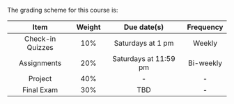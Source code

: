 The grading scheme for this course is:

| Item                  | Weight           | Due date(s)             | Frequency     |
|:---------------------:|:----------------:|:-----------------------:|:-------------:|
| Check-in Quizzes      | 10%              | Saturdays at 1 pm       | Weekly        |
| Assignments           | 20%              | Saturdays at 11:59 pm   | Bi-weekly     |
| Project               | 40%              | -                       | -             |
| Final Exam            | 30%              | TBD                     | -             |

<!-- ```{attention} 
All deadlines in this course have an automatic 48 hour grace period after the due dates listed above.
Any submissions submitted past the grace period will not be graded (with some exceptions).
``` -->

<!-- ```{note}
Note: Any requests for changes to final exams must be sent to the office of the Associate Dean of Students (bsasdeansoffice.ubco@ubc.ca).
``` -->